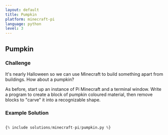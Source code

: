 ```yaml
---
layout: default
title: Pumpkin
platform: minecraft-pi
language: python
level: 3
---
```

## Pumpkin

### Challenge

It's nearly Halloween so we can use Minecraft to build something apart from
buildings. How about a pumpkin?

As before, start up an instance of Pi Minecraft and a terminal window. Write a program to create a block of pumpkin coloured material, then remove blocks to "carve" it into a recognizable shape.


### Example Solution

```python

{% include solutions/minecraft-pi/pumpkin.py %}

```
